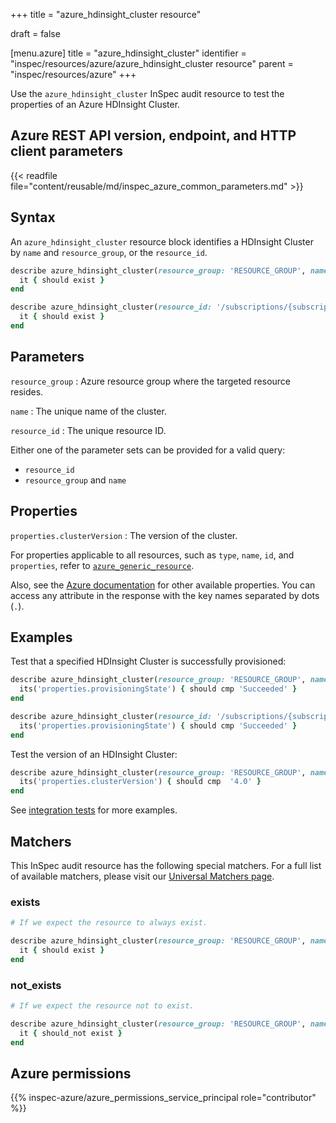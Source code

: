 +++
title = "azure_hdinsight_cluster resource"

draft = false


[menu.azure]
title = "azure_hdinsight_cluster"
identifier = "inspec/resources/azure/azure_hdinsight_cluster resource"
parent = "inspec/resources/azure"
+++

Use the `azure_hdinsight_cluster` InSpec audit resource to test the properties of an Azure HDInsight Cluster.

## Azure REST API version, endpoint, and HTTP client parameters

{{< readfile file="content/reusable/md/inspec_azure_common_parameters.md" >}}

## Syntax

An `azure_hdinsight_cluster` resource block identifies a HDInsight Cluster by `name` and `resource_group`, or the `resource_id`.

```ruby
describe azure_hdinsight_cluster(resource_group: 'RESOURCE_GROUP', name: 'CLUSTER_NAME') do
  it { should exist }
end
```

```ruby
describe azure_hdinsight_cluster(resource_id: '/subscriptions/{subscriptionId}/resourceGroups/{resourceGroupName}/providers/Microsoft.HDInsight/clusters/{clusterName}') do
  it { should exist }
end
```

## Parameters

`resource_group`
: Azure resource group where the targeted resource resides.

`name`
: The unique name of the cluster.

`resource_id`
: The unique resource ID.

Either one of the parameter sets can be provided for a valid query:

- `resource_id`
- `resource_group` and `name`

## Properties

`properties.clusterVersion`
: The version of the cluster.

For properties applicable to all resources, such as `type`, `name`, `id`, and `properties`, refer to [`azure_generic_resource`](azure_generic_resource#properties).

Also, see the [Azure documentation](https://docs.microsoft.com/en-us/rest/api/hdinsight/2021-06-01/clusters/get?tabs=HTTP) for other available properties. You can access any attribute in the response with the key names separated by dots (`.`).

## Examples

Test that a specified HDInsight Cluster is successfully provisioned:

```ruby
describe azure_hdinsight_cluster(resource_group: 'RESOURCE_GROUP', name: 'CLUSTER_NAME') do
  its('properties.provisioningState') { should cmp 'Succeeded' }
end
```

```ruby
describe azure_hdinsight_cluster(resource_id: '/subscriptions/{subscriptionId}/resourceGroups/{resourceGroupName}/providers/Microsoft.HDInsight/clusters/{clusterName}') do
  its('properties.provisioningState') { should cmp 'Succeeded' }
end
```

Test the version of an HDInsight Cluster:

```ruby
describe azure_hdinsight_cluster(resource_group: 'RESOURCE_GROUP', name: 'CLUSTER_NAME') do
  its('properties.clusterVersion') { should cmp  '4.0' }
end
```

See [integration tests](https://github.com/inspec/inspec-azure/blob/main/test/integration/verify/controls/azure_hdinsight_cluster.rb) for more examples.

## Matchers

This InSpec audit resource has the following special matchers. For a full list of available matchers, please visit our [Universal Matchers page](https://docs.chef.io/inspec/matchers/).

### exists

```ruby
# If we expect the resource to always exist.

describe azure_hdinsight_cluster(resource_group: 'RESOURCE_GROUP', name: 'CLUSTER_NAME') do
  it { should exist }
end
```

### not_exists

```ruby
# If we expect the resource not to exist.

describe azure_hdinsight_cluster(resource_group: 'RESOURCE_GROUP', name: 'CLUSTER_NAME') do
  it { should_not exist }
end
```

## Azure permissions

{{% inspec-azure/azure_permissions_service_principal role="contributor" %}}

